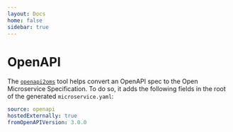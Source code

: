 ```yaml
---
layout: Docs
home: false
sidebar: true
---
```

# OpenAPI

The [`openapi2oms`](https://github.com/microservices/openapi2oms) tool helps
convert an OpenAPI spec to the Open Microservice Specification. To do so, it
adds the following fields in the root of the generated `microservice.yaml`:

```yaml
source: openapi
hostedExternally: true
fromOpenAPIVersion: 3.0.0
```

